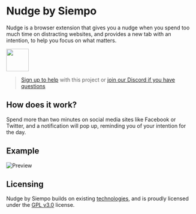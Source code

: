 # Nudge by Siempo


Nudge is a browser extension that gives you a nudge when you spend too much time on distracting websites, and provides a new tab with an intention, to help you focus on what matters.


<a href="https://chrome.google.com/webstore/detail/nudge-by-siempo/hjoookglknijcfdlbcfnehfhicbknemj"><img src="https://developer.chrome.com/webstore/images/ChromeWebStore_Badge_v2_340x96.png" height="60"></a>

> [Sign up to help](https://docs.google.com/forms/d/1-hqfeXyy8FcCCMX8CZHTRO54enZCf5TMY_ATzScbqaM/) with this project or [join our Discord if you have questions](https://discord.gg/KWZRMRs)


How does it work?
------------
Spend more than two minutes on social media sites like Facebook or Twitter, and a notification will pop up, reminding you of your intention for the day. 


Example
---------------------

![Preview](https://i.imgur.com/8FQcxfX.png) 


Licensing 
---------------------

Nudge by Siempo builds on existing [technologies](https://github.com/ghinda/nudgeti), and is proudly licensed under the [GPL v3.0](https://www.gnu.org/licenses/gpl-3.0.txt) license.
